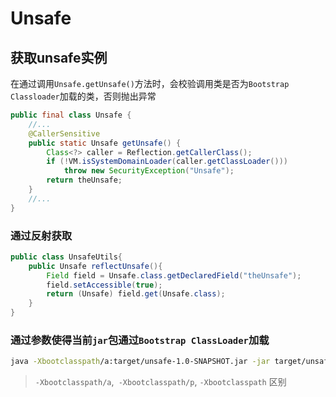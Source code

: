 # Unsafe

## 获取unsafe实例
在通过调用`Unsafe.getUnsafe()`方法时，会校验调用类是否为`Bootstrap Classloader`加载的类，否则抛出异常
```java
public final class Unsafe {
    //...
    @CallerSensitive
    public static Unsafe getUnsafe() {
        Class<?> caller = Reflection.getCallerClass();
        if (!VM.isSystemDomainLoader(caller.getClassLoader()))
            throw new SecurityException("Unsafe");
        return theUnsafe;
    }
    //...
}
```
### 通过反射获取
```java
public class UnsafeUtils{
    public Unsafe reflectUnsafe(){
        Field field = Unsafe.class.getDeclaredField("theUnsafe");
        field.setAccessible(true);
        return (Unsafe) field.get(Unsafe.class);
    }
}
```
### 通过参数使得当前`jar`包通过`Bootstrap ClassLoader`加载

```bash
java -Xbootclasspath/a:target/unsafe-1.0-SNAPSHOT.jar -jar target/unsafe-1.0-SNAPSHOT.jar
```
> `-Xbootclasspath/a`,` -Xbootclasspath/p`, `-Xbootclasspath` 区别
